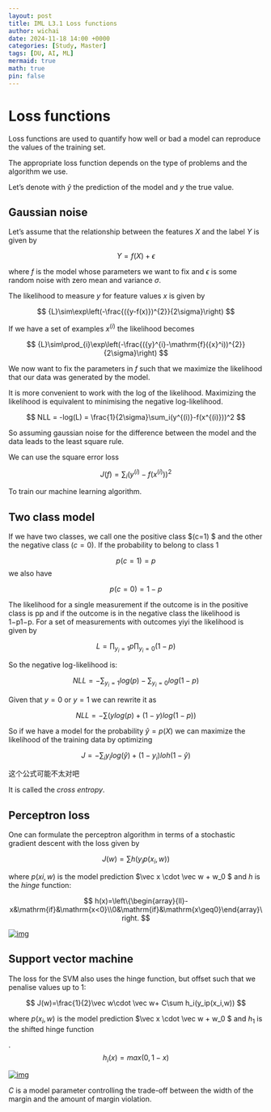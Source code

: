 ```yaml
---
layout: post
title: IML L3.1 Loss functions
author: wichai
date: 2024-11-18 14:00 +0000 
categories: [Study, Master]
tags: [DU, AI, ML]
mermaid: true
math: true
pin: false
---
```




# Loss functions

Loss functions are used to quantify how well or bad a model can reproduce the values of the training set.

The appropriate loss function depends on the type of problems and the algorithm we use.

Let’s denote with $\hat y$ the prediction of the model and $y$ the true value.

## Gaussian noise

Let’s assume that the relationship between the features $X$ and the label $Y$ is given by


$$
{Y=f(X)+\epsilon}
$$


where $f$ is the model whose parameters we want to fix and $\epsilon$ is some random noise with zero mean and variance $\sigma$.

The likelihood to measure $y$ for feature values $x$ is given by


$$
{L}\sim\exp\left(-\frac{({y-f(x)})^{2}}{2\sigma}\right)
$$


If we have a set of examples $x^{(i)}$ the likelihood becomes


$$
{L}\sim\prod_{i}\exp\left(-\frac{({y}^{i}-\mathrm{f}({x}^i))^{2}}{2\sigma}\right)
$$


We now want to fix the parameters in $f$ such that we maximize the likelihood that our data was generated by the model.

It is more convenient to work with the log of the likelihood. Maximizing the likelihood is equivalent to minimising the negative log-likelihood.


$$
NLL = -log(L) = \frac{1}{2\sigma}\sum_i(y^{(i)}-f(x^{(i)}))^2
$$


So assuming gaussian noise for the difference between the model and the data leads to the least square rule.

We can use the square error loss


$$
J(f)=\sum_i(y^{(i)}-f(x^{(i)}))^2
$$


To train our machine learning algorithm.



## Two class model

If we have two classes, we call one the positive class $(c=1) $  and the other the negative class $(c=0).$ If the probability to belong to class 1


$$
p(c=1)=p
$$
we also have


$$
p(c=0)=1-p
$$


The likelihood for a single measurement if the outcome is in the positive class is pp and if the outcome is in the negative class the likelihood is 1−p1−p. For a set of measurements with outcomes yiyi the likelihood is given by


$$
L=\prod_{y_i=1}p\prod_{y_i=0}(1-p)
$$


So the negative log-likelihood is:


$$
NLL=-\sum_{y_i=1}log(p)-\sum_{y_i=0}log(1-p)
$$


Given that $y=0$ or $y=1$ we can rewrite it as


$$
NLL=-\sum (y log(p)+(1-y)log(1-p))
$$


So if we have a model for the probability $\hat y = p(X)$ we can maximize the likelihood of the training data by optimizing


$$
J = -\sum_i y_ilog(\hat y)+(1-y_i)loh(1-\hat y)
$$


这个公式可能不太对吧

It is called the *cross entropy*.

## Perceptron loss

One can formulate the perceptron algorithm in terms of a stochastic gradient descent with the loss given by


$$
J(w)=\sum h(y_ip(x_i,w))
$$


where $p(xi,w)$ is the model prediction $\vec x \cdot \vec w + w_0 $ and $h$ is the *hinge* function:


$$
h(x)=\left\{\begin{array}{ll}-x&\mathrm{if}&\mathrm{x<0}\\0&\mathrm{if}&\mathrm{x\geq0}\end{array}\right.
$$


[![img](https://miscada-ml-2324.notes.dmaitre.phyip3.dur.ac.uk/assets/lecture-3/loss-functions-continued_files/hinge_0.png)](https://miscada-ml-2324.notes.dmaitre.phyip3.dur.ac.uk/assets/lecture-3/loss-functions-continued_files/hinge_0.png)

## Support vector machine

The loss for the SVM also uses the hinge function, but offset such that we penalise values up to 1:


$$
J(w)=\frac{1}{2}\vec w\cdot \vec w+ C\sum h_i(y_ip(x_i,w))
$$


where $p(x_i,w)$ is the model prediction $\vec x \cdot \vec w + w_0 $ and $h_1$ is the shifted hinge function

.
$$
h_i(x) = max(0,1-x)
$$


[![img](https://miscada-ml-2324.notes.dmaitre.phyip3.dur.ac.uk/assets/lecture-3/loss-functions-continued_files/SVM_hinge.png)](https://miscada-ml-2324.notes.dmaitre.phyip3.dur.ac.uk/assets/lecture-3/loss-functions-continued_files/SVM_hinge.png)

$C$ is a model parameter controlling the trade-off between the width of the margin and the amount of margin violation.